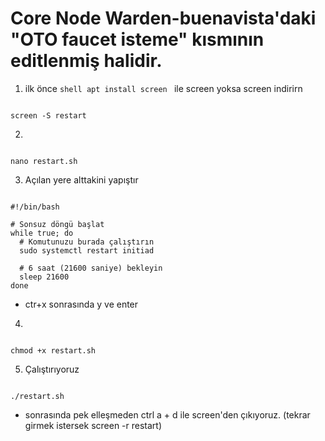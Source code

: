 # Core Node Warden-buenavista'daki "OTO faucet isteme" kısmının editlenmiş halidir.

1) ilk önce ```shell apt install screen ``` ile screen yoksa screen indirirn
```shell

screen -S restart

```
2) 
```shell

nano restart.sh

```
3) Açılan yere alttakini yapıştır
```shell

#!/bin/bash

# Sonsuz döngü başlat
while true; do
  # Komutunuzu burada çalıştırın
  sudo systemctl restart initiad

  # 6 saat (21600 saniye) bekleyin
  sleep 21600
done

```

- ctr+x sonrasında y ve enter
4) 
```shell

chmod +x restart.sh

```
5) Çalıştırıyoruz
```shell

./restart.sh

```

- sonrasında pek elleşmeden ctrl a + d ile screen'den çıkıyoruz. (tekrar girmek istersek screen -r restart)

